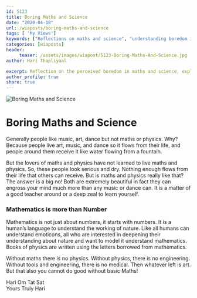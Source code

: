 ```yaml
--- 
id: 5123 
title: Boring Maths and Science
date: "2020-04-18"
url: /wiaposts/boring-maths-and-science
tags: [ 'My Views']    
keywords: ["Reflections on maths and science", "understanding boredom in education", "poetic insights on learning and curiosity", "philosophy of education and engagement", "exploring maths and science in philosophical context"]  
categories: [wiaposts] 
header:
     teaser: /assets/images/wiapost/5123-Boring-Maths-And-Science.jpg
author: Hari Thapliyaal 

excerpt: Reflection on the perceived boredom in maths and science, exploring learning and curiosity.
author_profile: true 
share: true 
---
```


![Boring Maths and Science](/assets/images/wiapost/5123-Boring-Maths-And-Science.jpg)     
   
# Boring Maths and Science
    
Generally people like music, art, dance but not maths or physics. Why? Because people live art, music, and dance so it flows from their life, and people around them receive it like water flowing from a fountain.    
    
But the lovers of maths and physics have not learned to live maths and physics. So, these people look serious and dry. Nothing enough flows from their life that others can receive. But is maths and physics really like that? The answer is a big no! Both are extremely beautiful in fact they can engross your mind much more than any music or dance can. It is a matter of a good teacher around or a deep zeal to learn yourself.    
    
### Mathematics is more than Number    
    
Mathematics is not just about numbers, it starts with numbers. It is a human’s language to understand the working of nature. Like all humans can understand emoticons, all who are interested in deepening their understanding about nature and want to model it understand mathematics. Books of physics are written using the letters borrowed from mathematics.    
    
Without maths there is no physics. Without physics, there is no engineering. Without tools and engineering, there is no medical. Then whatever left is art. But that also you cannot do good without basic Maths!     
     
Hari Om Tat Sat     
Yours Truly Hari    
